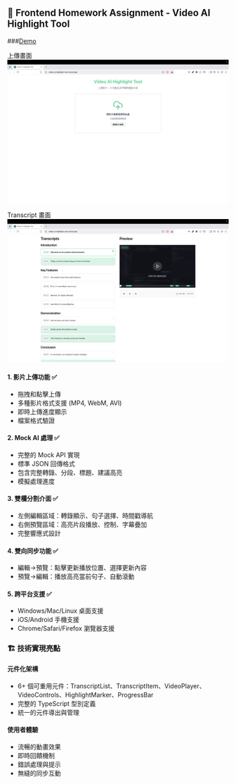 ## 🎯 Frontend Homework Assignment - Video AI Highlight Tool

###[Demo](video-ai-highlight-tool.vercel.app)

上傳畫面
![](/public/upload.png)

Transcript 畫面
![](/public/transcript.png)


#### 1. 影片上傳功能 ✅
- 拖拽和點擊上傳
- 多種影片格式支援 (MP4, WebM, AVI)
- 即時上傳進度顯示
- 檔案格式驗證

#### 2. Mock AI 處理 ✅
- 完整的 Mock API 實現
- 標準 JSON 回傳格式
- 包含完整轉錄、分段、標題、建議高亮
- 模擬處理進度

#### 3. 雙欄分割介面 ✅
- 左側編輯區域：轉錄顯示、句子選擇、時間戳導航
- 右側預覽區域：高亮片段播放、控制、字幕疊加
- 完整響應式設計

#### 4. 雙向同步功能 ✅
- 編輯→預覽：點擊更新播放位置、選擇更新內容
- 預覽→編輯：播放高亮當前句子、自動滾動

#### 5. 跨平台支援 ✅
- Windows/Mac/Linux 桌面支援
- iOS/Android 手機支援
- Chrome/Safari/Firefox 瀏覽器支援

### 🏗️ 技術實現亮點

#### 元件化架構
- 6+ 個可重用元件：TranscriptList、TranscriptItem、VideoPlayer、VideoControls、HighlightMarker、ProgressBar
- 完整的 TypeScript 型別定義
- 統一的元件導出與管理

#### 使用者體驗
- 流暢的動畫效果
- 即時回饋機制
- 錯誤處理與提示
- 無縫的同步互動



